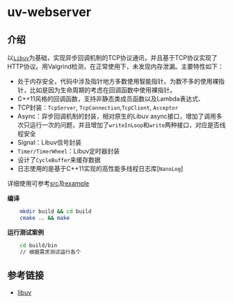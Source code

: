 # uv-webserver

## 介绍
以[`Libuv`](https://github.com/libuv/libuv)为基础，实现异步回调机制的TCP协议通讯，并且基于TCP协议实现了HTTP协议。用Valgrind检测，在正常使用下，未发现内存泄漏。主要特性如下：
+ 处于内存安全，代码中涉及指针地方多数使用智能指针。为数不多的使用裸指针，比如是因为生命周期的考虑在回调函数中使用裸指针。
+ C++11风格的回调函数，支持非静态类成员函数以及Lambda表达式、
+ TCP封装：`TcpServer`, `TcpConnection`,`TcpClient`, `Acceptor`
+ Async：异步回调机制的封装，相对原生的Libuv async接口，增加了调用多次只运行一次的问题，并且增加了`writeInLoop`和`write`两种接口，对应是否线程安全
+ Signal：Libuv信号封装
+ `Timer/TimerWheel`：Libuv定时器封装
+ 设计了`CycleBuffer`来缓存数据
+ 日志使用的是基于C++11实现的高性能多线程日志库[`NanoLog`]

详细使用可参考[src](./src)及[example](./example)

**编译**

```bash
    mkdir build && cd build 
    cmake .. && make 
```
**运行测试案例**
```bash
    cd build/bin
    // 根据需求测试运行各个
```

## 参考链接
+ [libuv](https://github.com/libuv/libuv)
